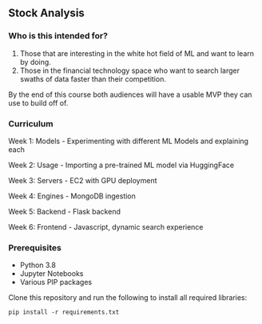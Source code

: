 ## Stock Analysis

### Who is this intended for?

1. Those that are interesting in the white hot field of ML and want to learn by doing.
2. Those in the financial technology space who want to search larger swaths of data faster than their competition.

By the end of this course both audiences will have a usable MVP they can use to build off of.

### Curriculum

Week 1: Models - Experimenting with different ML Models and explaining each

Week 2: Usage - Importing a pre-trained ML model via HuggingFace

Week 3: Servers - EC2 with GPU deployment

Week 4: Engines - MongoDB ingestion

Week 5: Backend - Flask backend

Week 6: Frontend - Javascript, dynamic search experience

### Prerequisites

- Python 3.8
- Jupyter Notebooks
- Various PIP packages

Clone this repository and run the following to install all required libraries:

`pip install -r requirements.txt`
